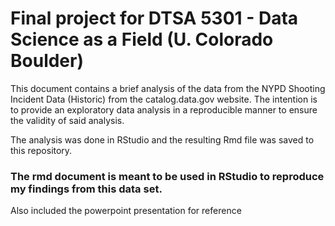 # Final project for DTSA 5301 - Data Science as a Field (U. Colorado Boulder)


This document contains a brief analysis of the data from the NYPD Shooting Incident Data (Historic) from the catalog.data.gov website. 
The intention is to provide an exploratory data analysis in a reproducible manner to ensure the validity of said analysis.


The analysis was done in RStudio and the resulting Rmd file was saved to this repository.

### The rmd document is meant to be used in RStudio to reproduce my findings from this data set.

Also included the powerpoint presentation for reference
